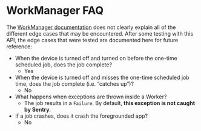 # WorkManager FAQ
The [WorkManager documentation](https://developer.android.com/reference/androidx/work/WorkManager) does not clearly explain all of the different edge cases that may be encountered. After some testing with this API, the edge cases that were tested are documented here for future reference:

- When the device is turned off and turned on before the one-time scheduled job, does the job complete?
  - Yes
- When the device is turned off and misses the one-time scheduled job time, does the job complete (i.e. “catches up”)?
  - No
- What happens when exceptions are thrown inside a Worker?
  - The job results in a `Failure`. By default, **this exception is not caught by Sentry**.
- If a job crashes, does it crash the foregrounded app?
  - No

